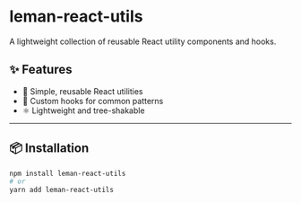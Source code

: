 # leman-react-utils

A lightweight collection of reusable React utility components and hooks.

## ✨ Features

- 📌 Simple, reusable React utilities
- 🔄 Custom hooks for common patterns
- ⚛️ Lightweight and tree-shakable

---

## 📦 Installation

```bash
npm install leman-react-utils
# or
yarn add leman-react-utils
